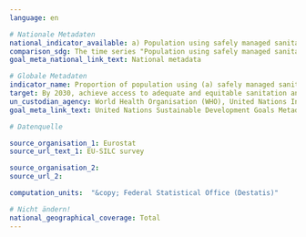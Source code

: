 ```yaml
---
language: en

# Nationale Metadaten
national_indicator_available: a) Population using safely managed sanitation services <br> b) Population with a bathtub or a shower
comparison_sdg: The time series "Population using safely managed sanitation services" is compliant with the international metadata description. The time series "Population with a bathtub or a shower" does not measure explicitly if households have access to a hand-washing facility.
goal_meta_national_link_text: National metadata

# Globale Metadaten
indicator_name: Proportion of population using (a) safely managed sanitation services and (b) a hand-washing facility with soap and water
target: By 2030, achieve access to adequate and equitable sanitation and hygiene for all and end open defecation, paying special attention to the needs of women and girls and those in vulnerable situations
un_custodian_agency: World Health Organisation (WHO), United Nations International Children's Emergency Fund (UNICEF)
goal_meta_link_text: United Nations Sustainable Development Goals Metadata

# Datenquelle

source_organisation_1: Eurostat
source_url_text_1: EU-SILC survey

source_organisation_2:
source_url_2:

computation_units:  "&copy; Federal Statistical Office (Destatis)"

# Nicht ändern!
national_geographical_coverage: Total
---
```

